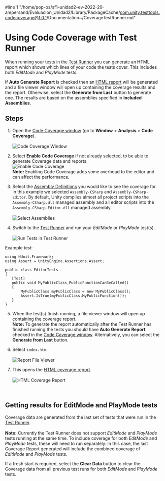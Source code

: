 #line 1 "/home/pop-os/sf1-unidad2-ev-2022-20-ampersand/Evaluacion_Unidad2/Library/PackageCache/com.unity.testtools.codecoverage@1.0.1/Documentation~/CoverageTestRunner.md"
# Using Code Coverage with Test Runner

When running your tests in the [Test Runner](https://docs.unity3d.com/Packages/com.unity.test-framework@latest/index.html?subfolder=/manual/workflow-run-test.html) you can generate an HTML report which shows which lines of your code the tests cover. This includes both _EditMode_ and _PlayMode_ tests.

If **Auto Generate Report** is checked then an [HTML report](HowToInterpretResults.md) will be generated and a file viewer window will open up containing the coverage results and the report. Otherwise, select the **Generate from Last** button to generate one. The results are based on the assemblies specified in **Included Assemblies**.

## Steps

1. Open the [Code Coverage window](CodeCoverageWindow.md) (go to **Window** > **Analysis** > **Code Coverage**).<br/><br/>
![Code Coverage Window](images/using_coverage/open_coverage_window.png)

2. Select **Enable Code Coverage** if not already selected, to be able to generate Coverage data and reports.<br/>
![Enable Code Coverage](images/using_coverage/enable_code_coverage.png)<br/>**Note:** Enabling Code Coverage adds some overhead to the editor and can affect the performance.

3. Select the [Assembly Definitions](https://docs.unity3d.com/Manual/ScriptCompilationAssemblyDefinitionFiles.html) you would like to see the coverage for. In this example we selected `Assembly-CSharp` and `Assembly-CSharp-Editor`. By default, Unity compiles almost all project scripts into the `Assembly-CSharp.dll` managed assembly and all editor scripts into the `Assembly-CSharp-Editor.dll` managed assembly.<br/><br/>
![Select Assemblies](images/using_coverage/select_assemblies.png)

4. Switch to the [Test Runner](https://docs.unity3d.com/Packages/com.unity.test-framework@latest/index.html?subfolder=/manual/workflow-run-test.html) and run your _EditMode_ or _PlayMode_ test(s).<br/><br/>
![Run Tests in Test Runner](images/coverage_testrunner/test_runner.png)

  Example test:
  ```
  using NUnit.Framework;
  using Assert = UnityEngine.Assertions.Assert;

  public class EditorTests
  {
     [Test]
     public void MyPublicClass_PublicFunctionCanBeCalled()
     {
         MyPublicClass myPublicClass = new MyPublicClass();
         Assert.IsTrue(myPublicClass.MyPublicFunction());
     }   
  }
  ```

5. When the test(s) finish running, a file viewer window will open up containing the coverage report.<br/>**Note:** To generate the report automatically after the Test Runner has finished running the tests you should have **Auto Generate Report** checked in the [Code Coverage window](CodeCoverageWindow.md). Alternatively, you can select the **Generate from Last** button.<br/>

6. Select `index.htm`.<br/><br/>
![Report File Viewer](images/using_coverage/index_folder.png)

7. This opens the [HTML coverage report](HowToInterpretResults.md).<br/><br/>
![HTML Coverage Report](images/coverage_testrunner/report_html.png)
<br/>

## Getting results for EditMode and PlayMode tests

Coverage data are generated from the last set of tests that were run in the [Test Runner](https://docs.unity3d.com/Packages/com.unity.test-framework@latest/index.html?subfolder=/manual/workflow-run-test.html).<br/><br/>
**Note:** Currently the Test Runner does not support _EditMode_ and _PlayMode_ tests running at the same time. To include coverage for both _EditMode_ and _PlayMode_ tests, these will need to run separately. In this case, the last Coverage Report generated will include the combined coverage of _EditMode_ and _PlayMode_ tests.

If a fresh start is required, select the **Clear Data** button to clear the Coverage data from all previous test runs for both _EditMode_ and _PlayMode_ tests.